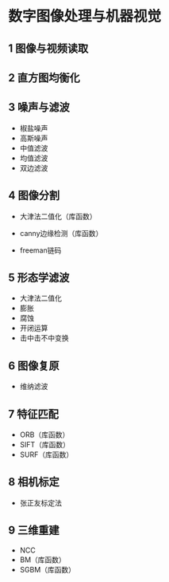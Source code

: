 # 数字图像处理与机器视觉



## 1 图像与视频读取

## 2 直方图均衡化

## 3 噪声与滤波

* 椒盐噪声
* 高斯噪声
* 中值滤波
* 均值滤波
* 双边滤波

## 4 图像分割

* 大津法二值化（库函数）

* canny边缘检测（库函数）
* freeman链码

## 5 形态学滤波

* 大津法二值化
* 膨胀
* 腐蚀
* 开闭运算
* 击中击不中变换

## 6 图像复原

* 维纳滤波

## 7 特征匹配

* ORB（库函数）
* SIFT（库函数）
* SURF（库函数）

## 8 相机标定

* 张正友标定法

## 9 三维重建

* NCC
* BM（库函数）
* SGBM（库函数）
